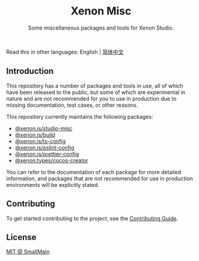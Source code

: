 <!-- 名字 -->
<h1 align="center">Xenon Misc</h1>
<!-- 描述 -->
<p align="center">Some miscellaneous packages and tools for Xenon Studio.</p>
<br/>

Read this in other languages: English | [简体中文](./README_zh-CN.md)

## Introduction 

This repository has a number of packages and tools in use, all of which have been released to the public, but some of which are experimental in nature and are not recommended for you to use in production due to missing documentation, test cases, or other reasons.

This repository currently maintains the following packages: 

- [@xenon.js/studio-misc](./packages/js/studio-misc)
- [@xenon.js/build](./packages/js/build)
- [@xenon.js/ts-config](./packages/js/ts-config)
- [@xenon.js/eslint-config](./packages/js/eslint-config)
- [@xenon.js/prettier-config](./packages/js/prettier-config)
- [@xenon.types/cocos-creator](./packages/types/cocos-creator)

You can refer to the documentation of each package for more detailed information, and packages that are not recommended for use in production environments will be explicitly stated.

## Contributing

To get started contributing to the project, see the [Contributing Guide](./CONTRIBUTING.md).

## License

[MIT @ SmallMain](./LICENSE)
